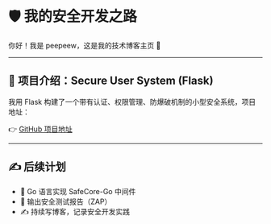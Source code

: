 # 🛡️ 我的安全开发之路

你好！我是 peepeew，这是我的技术博客主页 🎉

---

## 📌 项目介绍：Secure User System (Flask)
我用 Flask 构建了一个带有认证、权限管理、防爆破机制的小型安全系统，项目地址：

👉 [GitHub 项目地址](https://github.com/peepeew/secure-user-system)

---

## ✍️ 后续计划

- 🔐 Go 语言实现 SafeCore-Go 中间件
- 🧪 输出安全测试报告（ZAP）
- ✍️ 持续写博客，记录安全开发实践
